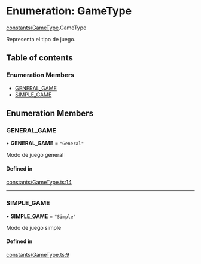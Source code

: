 # Enumeration: GameType

[constants/GameType](../wiki/constants.GameType).GameType

Representa el tipo de juego.

## Table of contents

### Enumeration Members

- [GENERAL\_GAME](../wiki/constants.GameType.GameType#general_game)
- [SIMPLE\_GAME](../wiki/constants.GameType.GameType#simple_game)

## Enumeration Members

### GENERAL\_GAME

• **GENERAL\_GAME** = ``"General"``

Modo de juego general

#### Defined in

[constants/GameType.ts:14](https://github.com/Jhonnatan1806/SOSGame/blob/2d7847a/src/classes/constants/GameType.ts#L14)

___

### SIMPLE\_GAME

• **SIMPLE\_GAME** = ``"Simple"``

Modo de juego simple

#### Defined in

[constants/GameType.ts:9](https://github.com/Jhonnatan1806/SOSGame/blob/2d7847a/src/classes/constants/GameType.ts#L9)
